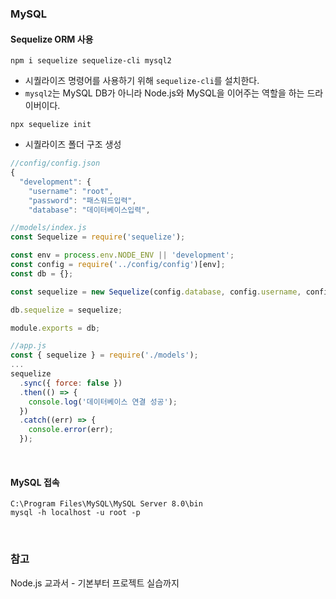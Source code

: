 ### MySQL

#### Sequelize ORM 사용  

```
npm i sequelize sequelize-cli mysql2
```
- 시퀄라이즈 명령어를 사용하기 위해 `sequelize-cli`를 설치한다.
- `mysql2`는 MySQL DB가 아니라 Node.js와 MySQL을 이어주는 역할을 하는 드라이버이다.  

```
npx sequelize init
```
- 시퀄라이즈 폴더 구조 생성

```javascript
//config/config.json
{
  "development": {
    "username": "root",
    "password": "패스워드입력",
    "database": "데이터베이스입력",
```

```javascript
//models/index.js
const Sequelize = require('sequelize');

const env = process.env.NODE_ENV || 'development';
const config = require('../config/config')[env];
const db = {};

const sequelize = new Sequelize(config.database, config.username, config.password, config);

db.sequelize = sequelize;

module.exports = db;
```

```javascript
//app.js
const { sequelize } = require('./models');
...
sequelize
  .sync({ force: false })
  .then(() => {
    console.log('데이터베이스 연결 성공');
  })
  .catch((err) => {
    console.error(err);
  });
```

<br>

#### MySQL 접속 

```
C:\Program Files\MySQL\MySQL Server 8.0\bin
mysql -h localhost -u root -p
```


<br>

### 참고

Node.js 교과서 - 기본부터 프로젝트 실습까지
